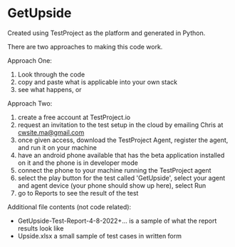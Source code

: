 # GetUpside
Created using TestProject as the platform and generated in Python.

There are two approaches to making this code work.

Approach One:
1. Look through the code
2. copy and paste what is applicable into your own stack
3. see what happens, or


Approach Two:
1. create a free account at TestProject.io
2. request an invitation to the test setup in the cloud by emailing Chris at cwsite.ma@gmail.com
3. once given access, download the TestProject Agent, register the agent, and run it on your machine
4. have an android phone available that has the beta application installed on it and the phone is in developer mode
5. connect the phone to your machine running the TestProject agent
6. select the play button for the test called 'GetUpside', select your agent and agent device (your phone should show up here), select Run
7. go to Reports to see the result of the test


Additional file contents (not code related):
* GetUpside-Test-Report-4-8-2022+... is a sample of what the report results look like
* Upside.xlsx a small sample of test cases in written form
